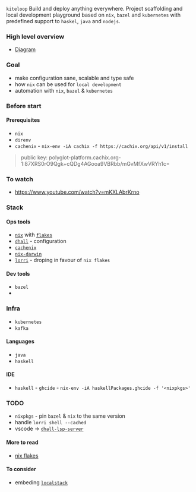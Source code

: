 `kiteloop`
Build and deploy anything everywhere. Project scaffolding and local development playground based on `nix`, `bazel` and `kubernetes` with predefined support to `haskel`, `java` and `nodejs`. 

### High level overview
* [Diagram](https://coggle.it/diagram/Xw660iV2w184ISI9/t/immutable-polyglot-platform/8f73a2a7499f44a188cece11044544f6c4cc52a52e9ce5e837203f440507b8fd)

### Goal
* make configuration sane, scalable and type safe
* how `nix` can be used for `local development`
* automation with `nix`, `bazel` & `kubernetes`

### Before start 
#### Prerequisites
* `nix`
* `direnv`
* `cachenix` - `nix-env -iA cachix -f https://cachix.org/api/v1/install`
> public key: polyglot-platform.cachix.org-1:87XRS0rO9Qgk+cQDg4AGooa9VBRbb/mGvMfXwVRYh1c=

### To watch
* https://www.youtube.com/watch?v=mKXLAbrKrno

### Stack

#### Ops tools
* [`nix`](https://github.com/NixOS/nixpkgs) with [`flakes`](https://www.tweag.io/blog/2020-05-25-flakes/)
* [`dhall`](https://github.com/dhall-lang/dhall-lang) - configuration
* [`cachenix`](https://cachix.org/)
* [`nix-darwin`](https://github.com/LnL7/nix-darwin)
* [`lorri`](https://github.com/target/lorri) - droping in favour of `nix flakes`

#### Dev tools
* `bazel`
*

### Infra
* `kubernetes`
* `kafka`

#### Languages
* `java`
* `haskell`

#### IDE
* `haskell` - `ghcide` - `nix-env -iA haskellPackages.ghcide -f '<nixpkgs>'`

### TODO
* `nixpkgs` - pin `bazel` & `nix` to the same version
* handle `lorri shell --cached`
* vscode -> [`dhall-lsp-server`](https://github.com/dhall-lang/dhall-haskell/tree/master/dhall-lsp-server)

#### More to read
* [nix flakes](https://zimbatm.com/NixFlakes/)

#### To consider
* embeding [`localstack`](https://github.com/localstack/localstack)